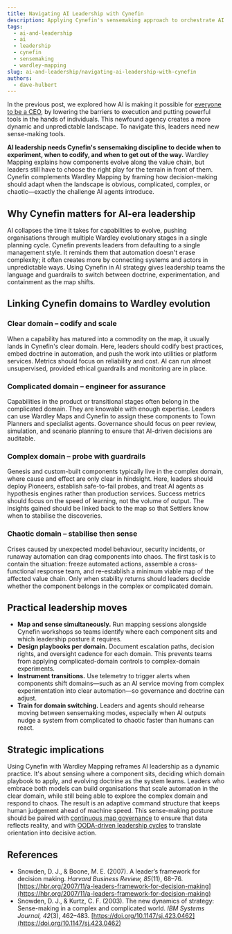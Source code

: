 ```yaml
---
title: Navigating AI Leadership with Cynefin
description: Applying Cynefin's sensemaking approach to orchestrate AI systems and human teams across complexity.
tags:
  - ai-and-leadership
  - ai
  - leadership
  - cynefin
  - sensemaking
  - wardley-mapping
slug: ai-and-leadership/navigating-ai-leadership-with-cynefin
authors:
  - dave-hulbert
---
```


In the previous post, we explored how AI is making it possible for [everyone to be a CEO](/blog/ai-and-leadership/everyone-a-ceo), by lowering the barriers to execution and putting powerful tools in the hands of individuals. This newfound agency creates a more dynamic and unpredictable landscape. To navigate this, leaders need new sense-making tools.

**AI leadership needs Cynefin's sensemaking discipline to decide when to experiment, when to codify, and when to get out of the way.** Wardley Mapping explains how components evolve along the value chain, but leaders still have to choose the right play for the terrain in front of them. Cynefin complements Wardley Mapping by framing how decision-making should adapt when the landscape is obvious, complicated, complex, or chaotic—exactly the challenge AI agents introduce.

<!-- truncate -->

## Why Cynefin matters for AI-era leadership

AI collapses the time it takes for capabilities to evolve, pushing organisations through multiple Wardley evolutionary stages in a single planning cycle. Cynefin prevents leaders from defaulting to a single management style. It reminds them that automation doesn't erase complexity; it often creates more by connecting systems and actors in unpredictable ways. Using Cynefin in AI strategy gives leadership teams the language and guardrails to switch between doctrine, experimentation, and containment as the map shifts.

## Linking Cynefin domains to Wardley evolution

### Clear domain – codify and scale

When a capability has matured into a commodity on the map, it usually lands in Cynefin's clear domain. Here, leaders should codify best practices, embed doctrine in automation, and push the work into utilities or platform services. Metrics should focus on reliability and cost. AI can run almost unsupervised, provided ethical guardrails and monitoring are in place.

### Complicated domain – engineer for assurance

Capabilities in the product or transitional stages often belong in the complicated domain. They are knowable with enough expertise. Leaders can use Wardley Maps and Cynefin to assign these components to Town Planners and specialist agents. Governance should focus on peer review, simulation, and scenario planning to ensure that AI-driven decisions are auditable.

### Complex domain – probe with guardrails

Genesis and custom-built components typically live in the complex domain, where cause and effect are only clear in hindsight. Here, leaders should deploy Pioneers, establish safe-to-fail probes, and treat AI agents as hypothesis engines rather than production services. Success metrics should focus on the speed of learning, not the volume of output. The insights gained should be linked back to the map so that Settlers know when to stabilise the discoveries.

### Chaotic domain – stabilise then sense

Crises caused by unexpected model behaviour, security incidents, or runaway automation can drag components into chaos. The first task is to contain the situation: freeze automated actions, assemble a cross-functional response team, and re-establish a minimum viable map of the affected value chain. Only when stability returns should leaders decide whether the component belongs in the complex or complicated domain.

## Practical leadership moves

- **Map and sense simultaneously.** Run mapping sessions alongside Cynefin workshops so teams identify where each component sits and which leadership posture it requires.
- **Design playbooks per domain.** Document escalation paths, decision rights, and oversight cadence for each domain. This prevents teams from applying complicated-domain controls to complex-domain experiments.
- **Instrument transitions.** Use telemetry to trigger alerts when components shift domains—such as an AI service moving from complex experimentation into clear automation—so governance and doctrine can adjust.
- **Train for domain switching.** Leaders and agents should rehearse moving between sensemaking modes, especially when AI outputs nudge a system from complicated to chaotic faster than humans can react.

## Strategic implications

Using Cynefin with Wardley Mapping reframes AI leadership as a dynamic practice. It's about sensing where a component sits, deciding which domain playbook to apply, and evolving doctrine as the system learns. Leaders who embrace both models can build organisations that scale automation in the clear domain, while still being able to explore the complex domain and respond to chaos. The result is an adaptive command structure that keeps human judgement ahead of machine speed. This sense-making posture should be paired with [continuous map governance](/blog/ai-and-leadership/continuous-map-governance) to ensure that data reflects reality, and with [OODA-driven leadership cycles](/blog/ai-and-leadership/winning-ai-leadership-cycles-with-the-ooda-loop) to translate orientation into decisive action.

## References

- Snowden, D. J., & Boone, M. E. (2007). A leader’s framework for decision making. *Harvard Business Review, 85*(11), 68–76. [https://hbr.org/2007/11/a-leaders-framework-for-decision-making](https://hbr.org/2007/11/a-leaders-framework-for-decision-making)
- Snowden, D. J., & Kurtz, C. F. (2003). The new dynamics of strategy: Sense-making in a complex and complicated world. *IBM Systems Journal, 42*(3), 462–483. [https://doi.org/10.1147/sj.423.0462](https://doi.org/10.1147/sj.423.0462)

